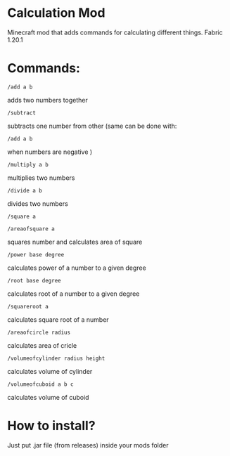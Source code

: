 # Calculation Mod
 Minecraft mod that adds commands for calculating different things. Fabric 1.20.1
# Commands:
```
/add a b
```
adds two numbers together
```
/subtract
```
subtracts one number from other (same can be done with:
```
/add a b
```
when numbers are negative )
```
/multiply a b
```
multiplies two numbers
```
/divide a b
```
divides two numbers
```
/square a
```
```
/areaofsquare a
```
squares number and calculates area of square
```
/power base degree
```
calculates power of a number to a given degree
```
/root base degree
```
calculates root of a number to a given degree
```
/squareroot a
```
calculates square root of a number
```
/areaofcircle radius
```
calculates area of cricle
```
/volumeofcylinder radius height
```
calculates volume of cylinder
```
/volumeofcuboid a b c
```
calculates volume of cuboid
# How to install?
Just put .jar file (from releases) inside your mods folder
